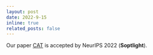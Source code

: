 ```yaml
---
layout: post
date: 2022-9-15
inline: true
related_posts: false
---
```


Our paper [CAT](https://arxiv.org/abs/2211.13654) is accepted by NeurIPS 2022 (**Soptlight**).
